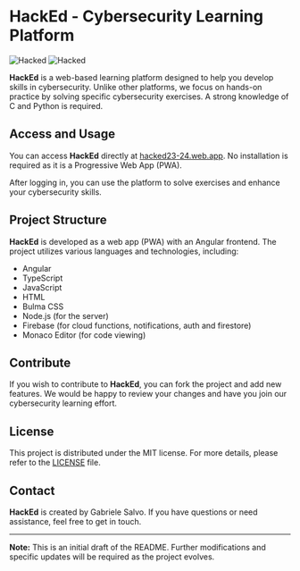 # HackEd - Cybersecurity Learning Platform

![Hacked](https://img.shields.io/badge/Version-1.0-blue.svg)
![Hacked](https://img.shields.io/badge/License-MIT-green.svg)

**HackEd** is a web-based learning platform designed to help you develop skills in cybersecurity. Unlike other platforms, we focus on hands-on practice by solving specific cybersecurity exercises. A strong knowledge of C and Python is required.

## Access and Usage

You can access **HackEd** directly at [hacked23-24.web.app](https://hacked23-24.web.app). No installation is required as it is a Progressive Web App (PWA).

After logging in, you can use the platform to solve exercises and enhance your cybersecurity skills.

## Project Structure

**HackEd** is developed as a web app (PWA) with an Angular frontend. The project utilizes various languages and technologies, including:

- Angular
- TypeScript
- JavaScript
- HTML
- Bulma CSS
- Node.js (for the server)
- Firebase (for cloud functions, notifications, auth and firestore)
- Monaco Editor (for code viewing)

## Contribute

If you wish to contribute to **HackEd**, you can fork the project and add new features. We would be happy to review your changes and have you join our cybersecurity learning effort.

## License

This project is distributed under the MIT license. For more details, please refer to the [LICENSE](LICENSE) file.

## Contact

**HackEd** is created by Gabriele Salvo. If you have questions or need assistance, feel free to get in touch.

---

**Note:** This is an initial draft of the README. Further modifications and specific updates will be required as the project evolves.
